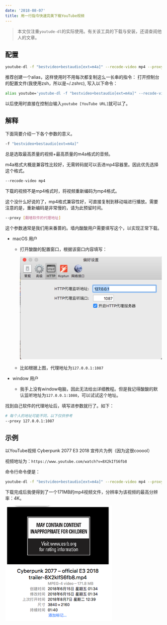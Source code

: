 ```yaml
---
date: '2018-08-07'
title: 用一行指令快速完美下载YouTube视频
---
```


> 本文仅注重`youtude-dl`的实际使用。有关该工具的下载与安装，还请查阅他人的文章。

## 配置

```bash
youtube-dl -f "bestvideo+bestaudio[ext=m4a]" --recode-video mp4 --proxy [具体内容请看下文]
```

推荐创建一个alias，这样使用时不用每次都复制这么一长串的指令：
打开控制台的配置文件(我使用zsh，所以是~/.zshrc), 写入以下命令：

```bash
alias youtube='youtube-dl -f "bestvideo+bestaudio[ext=m4a]" --recode-video mp4 --proxy [具体内容请看下文]'
```

以后使用时直接在控制台输入`youtube [YouTube URL]`就可以了。

## 解释
下面简要介绍一下各个参数的意义。

```bash
-f "bestvideo+bestaudio[ext=m4a]"
```

总是选取最高质量的视频+最高质量的m4a格式的音频。

m4a格式大概是兼容性比较好，无需转码就可以丢进mp4容器里。因此优先选择这个格式。

```bash
--recode-video mp4
```

下载的视频不是mp4格式时，将视频重新编码为mp4格式。

这个没什么好说的了，mp4格式兼容性好，可直接复制到移动端进行播放。需要注意的是，重新编码是非常慢的，请为此预留时间。

```bash
--proxy [翻墙软件的代理地址]
```

这个参数通常是我们用来番蔷的。墙内酸酸用户需要填写这个，以实现正常下载。

* macOS 用户
    * 打开酸酸的配置窗口，根据该窗口内容填写：
	   
       ![](ss.png)
	
    * 比如根据上图，代理地址为`127.0.0.1:1087`

* window 用户
    * 我手上没有window电脑，因此无法给出详细教程。但是我记得酸酸的默认监听地址为`127.0.0.1:1080`，可以试试这个地址。

	
找到自己软件的代理地址后，填写进参数就行了。如下：

```bash
# 每个人的地址可能不同，以下仅供参考
--proxy 127.0.0.1:1087
```

## 示例

以YouTube视频 Cyberpunk 2077 E3 2018 宣传片为例（因为这很cooool）

视频地址为：`https://www.youtube.com/watch?v=8X2kIfS6fb8`

命令行命令便是：
```bash
youtube-dl -f "bestvideo+bestaudio[ext=m4a]" --recode-video mp4 --proxy 127.0.0.1:1087 https://www.youtube.com/watch?v=8X2kIfS6fb8
```

下载完成后我便得到了一个171MB的mp4视频文件，分辨率为该视频的最高分辨率：4K。

![](result.png)

